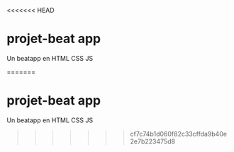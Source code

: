
<<<<<<< HEAD

# projet-beat app
Un beatapp en HTML CSS JS 

=======
# projet-beat app
Un beatapp en HTML CSS JS 
>>>>>>> cf7c74b1d060f82c33cffda9b40e2e7b223475d8
